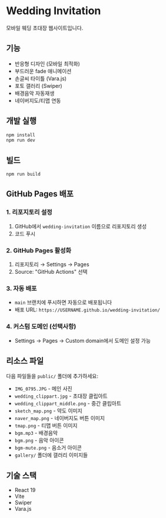 # Wedding Invitation

모바일 웨딩 초대장 웹사이트입니다.

## 기능

- 반응형 디자인 (모바일 최적화)
- 부드러운 fade 애니메이션
- 손글씨 타이틀 (Vara.js)
- 포토 갤러리 (Swiper)
- 배경음악 자동재생
- 네이버지도/티맵 연동

## 개발 실행

```bash
npm install
npm run dev
```

## 빌드

```bash
npm run build
```

## GitHub Pages 배포

### 1. 리포지토리 설정
1. GitHub에서 `wedding-invitation` 이름으로 리포지토리 생성
2. 코드 푸시

### 2. GitHub Pages 활성화
1. 리포지토리 → Settings → Pages
2. Source: "GitHub Actions" 선택

### 3. 자동 배포
- `main` 브랜치에 푸시하면 자동으로 배포됩니다
- 배포 URL: `https://USERNAME.github.io/wedding-invitation/`

### 4. 커스텀 도메인 (선택사항)
- Settings → Pages → Custom domain에서 도메인 설정 가능

## 리소스 파일

다음 파일들을 `public/` 폴더에 추가하세요:

- `IMG_0795.JPG` - 메인 사진
- `wedding_clippart.jpg` - 초대장 클립아트
- `wedding_clippart_middle.png` - 중간 클립아트
- `sketch_map.png` - 약도 이미지
- `naver_map.png` - 네이버지도 버튼 이미지
- `tmap.png` - 티맵 버튼 이미지
- `bgm.mp3` - 배경음악
- `bgm.png` - 음악 아이콘
- `bgm-mute.png` - 음소거 아이콘
- `gallery/` 폴더에 갤러리 이미지들

## 기술 스택

- React 19
- Vite
- Swiper
- Vara.js
